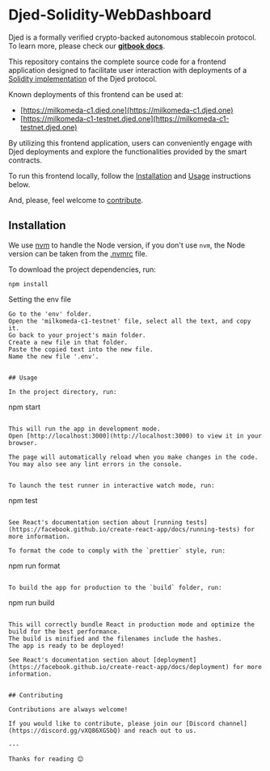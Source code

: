 # Djed-Solidity-WebDashboard

Djed is a formally verified crypto-backed autonomous stablecoin protocol. To learn more, please check our **[gitbook docs](https://docs.djed.one/alliance/the-djed-alliance)**.

This repository contains the complete source code for a frontend application designed to facilitate user interaction with deployments of a [Solidity implementation](https://github.com/DjedAlliance/Djed-Solidity) of the Djed protocol. 

Known deployments of this frontend can be used at:

* [https://milkomeda-c1.djed.one](https://milkomeda-c1.djed.one)
* [https://milkomeda-c1-testnet.djed.one](https://milkomeda-c1-testnet.djed.one)

By utilizing this frontend application, users can conveniently engage with Djed deployments and explore the functionalities provided by the smart contracts.

To run this frontend locally, follow the [Installation](#installation) and [Usage](#usage) instructions below.

And, please, feel welcome to [contribute](#contributing).

## Installation

We use [nvm](https://github.com/nvm-sh/nvm) to handle the Node version, if you don't use `nvm`, the Node version can be taken from the [.nvmrc](./.nvmrc) file.

To download the project dependencies, run:
```
npm install
```

Setting the env file

    Go to the 'env' folder.
    Open the 'milkomeda-c1-testnet' file, select all the text, and copy it.
    Go back to your project's main folder.
    Create a new file in that folder.
    Paste the copied text into the new file.
    Name the new file '.env'.
```

## Usage

In the project directory, run:

```
npm start
```

This will run the app in development mode. 
Open [http://localhost:3000](http://localhost:3000) to view it in your browser.

The page will automatically reload when you make changes in the code.
You may also see any lint errors in the console.


To launch the test runner in interactive watch mode, run:

```
npm test
```

See React's documentation section about [running tests](https://facebook.github.io/create-react-app/docs/running-tests) for more information.

To format the code to comply with the `prettier` style, run:

```
npm run format
```

To build the app for production to the `build` folder, run:

```
npm run build
```

This will correctly bundle React in production mode and optimize the build for the best performance.
The build is minified and the filenames include the hashes.
The app is ready to be deployed!

See React's documentation section about [deployment](https://facebook.github.io/create-react-app/docs/deployment) for more information.


## Contributing

Contributions are always welcome!

If you would like to contribute, please join our [Discord channel](https://discord.gg/vXQ86XGSbQ) and reach out to us.

---

Thanks for reading 😊
